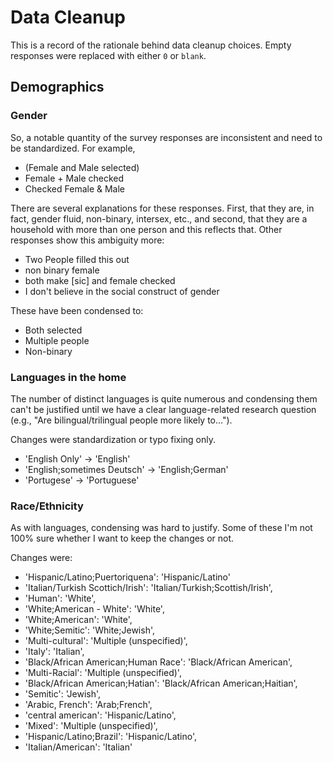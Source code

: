 # Data Cleanup
This is a record of the rationale behind data cleanup
choices. Empty responses were replaced with either ```0``` or ```blank```.

## Demographics
### Gender
So, a notable quantity of the survey responses are
inconsistent and need to be standardized. For example,

- (Female and Male selected)
- Female + Male checked
- Checked Female & Male

There are several explanations for these responses. 
First, that they are, in fact, gender fluid, non-binary, 
intersex, etc., and second, that they are a household
with more than one person and this reflects that. 
Other responses show this ambiguity more:

- Two People filled this out
- non binary female
- both make \[sic\] and female checked
- I don't believe in the social construct of gender

These have been condensed to:

- Both selected
- Multiple people
- Non-binary

### Languages in the home

The number of distinct languages is quite numerous
and condensing them can't be justified until we have
a clear language-related research question (e.g., 
"Are bilingual/trilingual people more likely to...").

Changes were standardization or typo fixing only.

- 'English Only' -> 'English'
- 'English;sometimes Deutsch' -> 'English;German'
- 'Portugese' -> 'Portuguese'

### Race/Ethnicity

As with languages, condensing was hard to justify.
Some of these I'm not 100% sure whether I want to
keep the changes or not.

Changes were:

- 'Hispanic/Latino;Puertoriquena': 'Hispanic/Latino'
- 'Italian/Turkish Scottich/Irish': 'Italian/Turkish;Scottish/Irish',
- 'Human': 'White',
- 'White;American - White': 'White',
- 'White;American': 'White',
- 'White;Semitic': 'White;Jewish',
- 'Multi-cultural': 'Multiple (unspecified)',
- 'Italy': 'Italian',
- 'Black/African American;Human Race': 'Black/African American',
- 'Multi-Racial': 'Multiple (unspecified)',
- 'Black/African American;Hatian': 'Black/African American;Haitian',
- 'Semitic': 'Jewish',
- 'Arabic, French': 'Arab;French',
- 'central american': 'Hispanic/Latino',
- 'Mixed': 'Multiple (unspecified)',
- 'Hispanic/Latino;Brazil': 'Hispanic/Latino',
- 'Italian/American': 'Italian'

